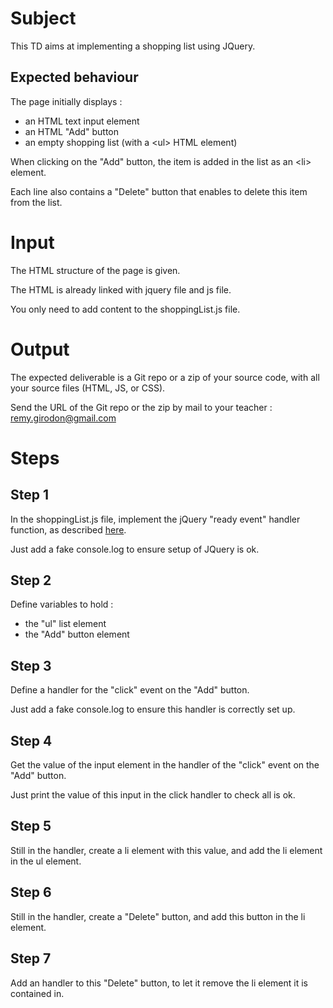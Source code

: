 # Subject

This TD aims at implementing a shopping list using JQuery.

## Expected behaviour

The page initially displays : 
- an HTML text input element
- an HTML "Add" button
- an empty shopping list (with a &lt;ul&gt; HTML element)

When clicking on the "Add" button, the item is added in the list as an &lt;li&gt; element.

Each line also contains a "Delete" button that enables to delete this item from the list.

# Input

The HTML structure of the page is given.

The HTML is already linked with jquery file and js file.

You only need to add content to the shoppingList.js file.

# Output

The expected deliverable is a Git repo or a zip of your source code, with all your source files (HTML, JS, or CSS).

Send the URL of the Git repo or the zip by mail to your teacher : remy.girodon@gmail.com

# Steps

## Step 1

In the shoppingList.js file, implement the jQuery "ready event" handler function, as described [here](https://learn.jquery.com/about-jquery/how-jquery-works).

Just add a fake console.log to ensure setup of JQuery is ok.

## Step 2

Define variables to hold : 
- the "ul" list element
- the "Add" button element 

## Step 3

Define a handler for the "click" event on the "Add" button.

Just add a fake console.log to ensure this handler is correctly set up.

## Step 4

Get the value of the input element in the handler of the "click" event on the "Add" button.

Just print the value of this input in the click handler to check all is ok.

## Step 5

Still in the handler, create a li element with this value, and add the li element in the ul element.

## Step 6

Still in the handler, create a "Delete" button, and add this button in the li element.

## Step 7

Add an handler to this "Delete" button, to let it remove the li element it is contained in.